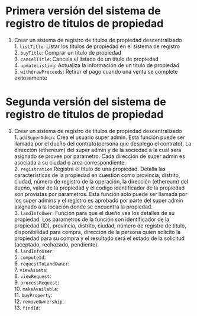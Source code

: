 # Primera versión del sistema de registro de titulos de propiedad
1. Crear un sistema de registro de titulos de propiedad  descentralizado  
        1. `listTitle`: Listar los titulos de propiedad en el sistema de registro  
        2. `buyTitle`: Comprar un titulo de propiedad  
        3. `cancelTitle`: Cancela el listado de un titulo de propiedad  
        4. `updateListing`: Actualiza la información de un titulo de propiedad  
        5. `withdrawProceeds`: Retirar el pago cuando una venta se complete exitosamente  

# Segunda versión del sistema de registro de titulos de propiedad  
1. Crear un sistema de registro de titulos de propiedad  descentralizado  
        1. `addSuperAdmin`: Crea el usuario super admin. Esta función puede ser llamada por el dueño del contrato(persona que desplego el contrato). La dirección (ethereum) del super admin y de la sociedad a la cual sera asignado se provee por parametro. Cada dirección de super admin es asociada a su ciudad o area correspondiente.  
        2. `registration`:Registra el titulo de una propiedad. Detalla las caracteristicas de la propiedad en cuestión como provincia, distrito, ciudad, número de registro de la operación, la dirección (ethereum) del dueño, valor de la propiedad y el codigo identificador de la propiedad son provistas por parametros. Esta función solo puede ser llamada por los super admins y el registro es aprobado por parte del super admin asignado a la locación donde se encuentra la propiedad.   
        3. `landInfoOwer`:  Función para que el dueño vea los detalles de su propiedad. Los parametros de la función son identificador de la propiedad (ID), provincia, distrito, ciudad, número de registro de titulo, disponibilidad para compra, dirección de la persona quien solicito la propiedad para su compra y el resultado será el estado de la solicitud (aceptado, rechazado, pendiente).  
        4. `landInfoUser`:  
        5. `computeId`:  
        6. `requestToLandOwner`:  
        7. `viewAssets`:  
        8. `viewRequest`:  
        9. `processRequest`:  
        10. `makeAvailable`:  
        11. `buyProperty`:  
        12. `removeOwnership`:  
        13. `findId`: 
